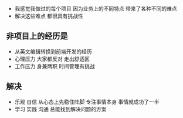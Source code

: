 - 我感觉我做过的每个项目 因为业务上的不同特点 带来了各种不同的难点
- 解决这些难点 都很具有挑战性

## 非项目上的经历是
- 从英文编辑转换到前端开发的经历
- 心理压力 大家都反对 走出舒适区
- 工作压力 身兼两职 时间管理有挑战

## 解决
- 乐观 自信 从心态上先稳住阵脚 专注事情本身 事情就成功了一半
- 学习 实践 沟通 总能找到解决问题的方案
